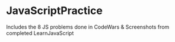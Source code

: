 # JavaScriptPractice

Includes the 8 JS problems done in CodeWars & Screenshots from completed LearnJavaScript